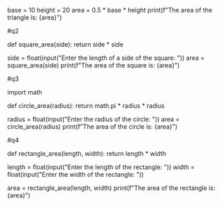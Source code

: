 base =  10
height = 20
area = 0.5 * base * height
print(f"The area of the triangle is: {area}")


#q2

def square_area(side):
    return side * side

side = float(input("Enter the length of a side of the square: "))
area = square_area(side)
print(f"The area of the square is: {area}")


#q3

import math

def circle_area(radius):
    return math.pi * radius * radius


radius = float(input("Enter the radius of the circle: "))
area = circle_area(radius)
print(f"The area of the circle is: {area}")


#q4

def rectangle_area(length, width):
    return length * width

    
length = float(input("Enter the length of the rectangle: "))
width = float(input("Enter the width of the rectangle: "))

area = rectangle_area(length, width)
print(f"The area of the rectangle is: {area}")
